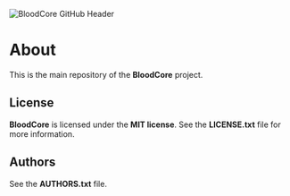![BloodCore GitHub Header](https://raw.githubusercontent.com/wow-bloodcore/image-assets/master/github-header.png)

# About

This is the main repository of the __BloodCore__ project.

## License

__BloodCore__ is licensed under the __MIT license__. See the __LICENSE.txt__ file for more information.

## Authors

See the __AUTHORS.txt__ file.
